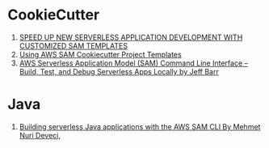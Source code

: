 
# CookieCutter

1. [SPEED UP NEW SERVERLESS APPLICATION DEVELOPMENT WITH CUSTOMIZED SAM TEMPLATES](https://www.andmore.dev/blog/how-to-build-a-custom-sam-template/)
2. [Using AWS SAM Cookiecutter Project Templates](https://technology.customink.com/blog/2020/03/13/using-aws-sam-cookiecutter-project-templates-to-kickstart-your-ambda-projects/)
3. [AWS Serverless Application Model (SAM) Command Line Interface – Build, Test, and Debug Serverless Apps Locally by Jeff Barr ](https://aws.amazon.com/blogs/aws/aws-serverless-application-model-sam-command-line-interface-build-test-and-debug-serverless-apps-locally/)

# Java

1. [Building serverless Java applications with the AWS SAM CLI By Mehmet Nuri Deveci,](https://aws.amazon.com/blogs/compute/building-serverless-java-applications-with-the-aws-sam-cli/)